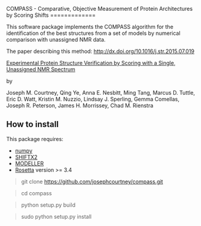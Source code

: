 COMPASS - Comparative, Objective Measurement of Protein Architectures by Scoring Shifts =============

This software package implements the COMPASS algorithm for the identification of the best structures from a set of models by numerical comparison with unassigned NMR data.

The paper describing this method:
http://dx.doi.org/10.1016/j.str.2015.07.019

[Experimental Protein Structure Verification by Scoring with a Single, Unassigned NMR Spectrum](http://dx.doi.org/10.1016/j.str.2015.07.019)

by

Joseph M. Courtney, Qing Ye, Anna E. Nesbitt, Ming Tang, Marcus D. Tuttle, Eric D. Watt, Kristin M. Nuzzio, Lindsay J. Sperling, Gemma Comellas, Joseph R. Peterson, James H. Morrissey, Chad M. Rienstra

## How to install

This package requires:
* [numpy](http://www.numpy.org/)
* [SHIFTX2](http://www.shiftx2.ca/)
* [MODELLER](https://salilab.org/modeller/)
* [Rosetta](https://www.rosettacommons.org/software) version >= 3.4

>git clone https://github.com/josephcourtney/compass.git

>cd compass

>python setup.py build

>sudo python setup.py install
